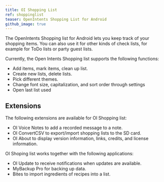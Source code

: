```yaml
---
title: OI Shopping List
ref: shoppinglist
teaser: OpenIntents Shopping List for Android
github_image: true
---
```

The OpenIntents Shopping list for Android lets you keep track of your shopping items. 
You can also use it for other kinds of check lists, for example for ToDo lists or party guest lists.

Currently, the Open Intents Shopping list supports the following functions:

 * Add items, mark items, clean up list.
 * Create new lists, delete lists.
 * Pick different themes.
 * Change font size, capitalization, and sort order through settings
 * Open last list used
 
Extensions
---
The following extensions are available for OI Shopping list:

 * OI Voice Notes to add a recorded message to a note.
 * OI ConvertCSV to export/import shopping lists to the SD card.
 * OI About to display version information, links, credits, and license information.

 OI Shoping list works together with the following applications:

 * OI Update to receive notifications when updates are available.
 * MyBackup Pro for backing up data.
 * Bites to import ingredients of recipes into a list.